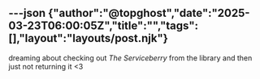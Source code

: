 ---json
{"author":"@topghost","date":"2025-03-23T06:00:05Z","title":"","tags":[],"layout":"layouts/post.njk"}
---
dreaming about checking out _The Serviceberry_ from the library and then just not returning it &#x3C;3
